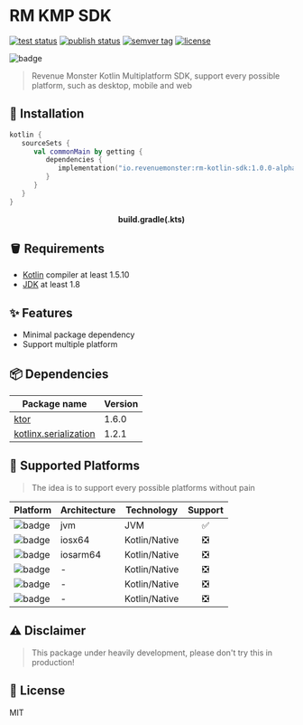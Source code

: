 # RM KMP SDK

<p>
   <a href="https://github.com/RevenueMonster/rm-kotlin-sdk/actions?query=workflow%3ATest"><img src="https://github.com/RevenueMonster/rm-kotlin-sdk/workflows/Test/badge.svg?branch=main" alt="test status" title="test status"/></a>
   <a href="https://github.com/RevenueMonster/rm-kotlin-sdk/actions?query=workflow%3APublish"><img src="https://github.com/RevenueMonster/rm-kotlin-sdk/workflows/Publish/badge.svg?branch=main" alt="publish status" title="publish status"/></a>
   <a href="https://github.com/RevenueMonster/rm-kotlin-sdk/releases"><img src="https://img.shields.io/github/v/tag/RevenueMonster/rm-kotlin-sdk" alt="semver tag" title="semver tag"/></a>
   <a href="https://github.com/RevenueMonster/rm-kotlin-sdk/blob/main/LICENSE"><img src="https://img.shields.io/github/license/RevenueMonster/rm-kotlin-sdk" alt="license" title="license"/></a>
</p>

![badge][badge-android]

[badge-android]: http://img.shields.io/badge/platform-android-6EDB8D.svg?style=flat
[badge-ios]: http://img.shields.io/badge/platform-ios-CDCDCD.svg?style=flat
[badge-js]: http://img.shields.io/badge/platform-js-F8DB5D.svg?style=flat
[badge-jvm]: http://img.shields.io/badge/platform-jvm-DB413D.svg?style=flat
[badge-linux]: http://img.shields.io/badge/platform-linux-2D3F6C.svg?style=flat 
[badge-windows]: http://img.shields.io/badge/platform-windows-4D76CD.svg?style=flat
[badge-mac]: http://img.shields.io/badge/platform-macos-111111.svg?style=flat
[badge-watchos]: http://img.shields.io/badge/platform-watchos-C0C0C0.svg?style=flat
[badge-tvos]: http://img.shields.io/badge/platform-tvos-808080.svg?style=flat
[badge-wasm]: https://img.shields.io/badge/platform-wasm-624FE8.svg?style=flat
[badge-nodejs]: https://img.shields.io/badge/platform-nodejs-68a063.svg?style=flat

> Revenue Monster Kotlin Multiplatform SDK, support every possible platform, such as desktop, mobile and web


## 🔨 Installation

```kts
kotlin {
   sourceSets {
      val commonMain by getting {
         dependencies {
            implementation("io.revenuemonster:rm-kotlin-sdk:1.0.0-alpha.0")
         }
      }
   }
}
```

<p align="center"><b>build.gradle(.kts)</b></p>

## 🪣 Requirements

- [Kotlin](https://github.com/JetBrains/kotlin) compiler at least 1.5.10
- [JDK](https://www.oracle.com/java/technologies/javase-downloads.html) at least 1.8

## ✨ Features

- Minimal package dependency
- Support multiple platform

## 📦️ Dependencies

| Package name | Version |
|--------------|---------|
| [ktor](https://github.com/ktorio/ktor) | 1.6.0 |
| [kotlinx.serialization](https://github.com/Kotlin/kotlinx.serialization) | 1.2.1 |

## 🤖 Supported Platforms

> The idea is to support every possible platforms without pain

| Platform | Architecture | Technology |Support |
|---------------|---|-----|:-------:|
| ![badge][badge-android] | jvm | JVM | ✅ |
| ![badge][badge-ios] | iosx64 | Kotlin/Native | ❎ |
| ![badge][badge-ios] | iosarm64 | Kotlin/Native | ❎ |
| ![badge][badge-mac] | - | Kotlin/Native | ❎ |
| ![badge][badge-linux] | - | Kotlin/Native | ❎ |
| ![badge][badge-windows] | - | Kotlin/Native | ❎ |

## ⚠️ Disclaimer

> This package under heavily development, please don't try this in production!

## 📄 License

MIT
